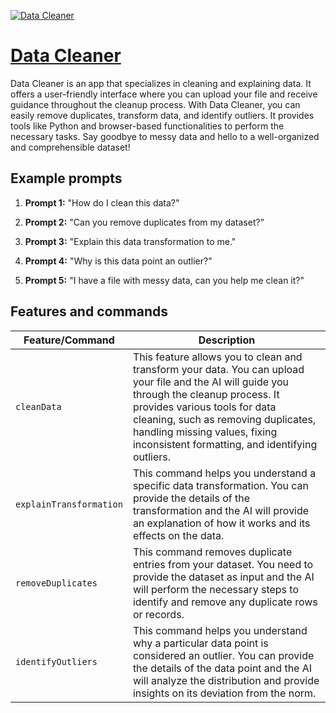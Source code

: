 [![Data Cleaner](https://files.oaiusercontent.com/file-VpSfZLe74GHR42CDA7bcBdsF?se=2123-10-16T19%3A54%3A48Z&sp=r&sv=2021-08-06&sr=b&rscc=max-age%3D31536000%2C%20immutable&rscd=attachment%3B%20filename%3D63d00330-a1d4-4229-9127-c05f7ea3d408.png&sig=EK0Ke2XVP7Bm1zPUG1bm8NQ1T/9lZToPrMsL9HzvXJY%3D)](https://chat.openai.com/g/g-kiB6Ki3qh-data-cleaner)

# [Data Cleaner](https://chat.openai.com/g/g-kiB6Ki3qh-data-cleaner)

Data Cleaner is an app that specializes in cleaning and explaining data. It offers a user-friendly interface where you can upload your file and receive guidance throughout the cleanup process. With Data Cleaner, you can easily remove duplicates, transform data, and identify outliers. It provides tools like Python and browser-based functionalities to perform the necessary tasks. Say goodbye to messy data and hello to a well-organized and comprehensible dataset!

## Example prompts

1. **Prompt 1:** "How do I clean this data?"

2. **Prompt 2:** "Can you remove duplicates from my dataset?"

3. **Prompt 3:** "Explain this data transformation to me."

4. **Prompt 4:** "Why is this data point an outlier?"

5. **Prompt 5:** "I have a file with messy data, can you help me clean it?"


## Features and commands

| Feature/Command | Description |
| --- | --- |
| `cleanData` | This feature allows you to clean and transform your data. You can upload your file and the AI will guide you through the cleanup process. It provides various tools for data cleaning, such as removing duplicates, handling missing values, fixing inconsistent formatting, and identifying outliers. |
| `explainTransformation` | This command helps you understand a specific data transformation. You can provide the details of the transformation and the AI will provide an explanation of how it works and its effects on the data. |
| `removeDuplicates` | This command removes duplicate entries from your dataset. You need to provide the dataset as input and the AI will perform the necessary steps to identify and remove any duplicate rows or records. |
| `identifyOutliers` | This command helps you understand why a particular data point is considered an outlier. You can provide the details of the data point and the AI will analyze the distribution and provide insights on its deviation from the norm. |

